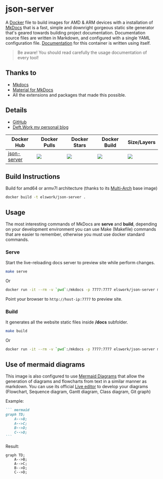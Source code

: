 # json-server

A [Docker](http://docker.com) file to build images for AMD & ARM devices with a installation of [MkDocs](https://www.mkdocs.org/) that is a fast, simple and downright gorgeous static site generator that's geared towards building project documentation. Documentation source files are written in Markdown, and configured with a single YAML configuration file. [Documentation](https://deftwork.github.io/json-server/) for this container is written using itself.

> Be aware! You should read carefully the usage documentation of every tool!

## Thanks to

- [Mkdocs](https://www.mkdocs.org/)
- [Material for MkDocs](https://squidfunk.github.io/mkdocs-material/)
- All the extensions and packages that made this possible.

## Details

- [GitHub](https://github.com/DeftWork/json-server)
- [Deft.Work my personal blog](http://deft.work)

| Docker Hub | Docker Pulls | Docker Stars | Docker Build | Size/Layers |
| --- | --- | --- | --- | --- |
| [json-server](https://hub.docker.com/r/elswork/json-server "elswork/json-server on Docker Hub") | [![](https://img.shields.io/docker/pulls/elswork/json-server.svg)](https://hub.docker.com/r/elswork/json-server "json-server on Docker Hub") | [![](https://img.shields.io/docker/stars/elswork/json-server.svg)](https://hub.docker.com/r/elswork/json-server "json-server on Docker Hub") | [![](https://img.shields.io/docker/build/elswork/json-server.svg)](https://hub.docker.com/r/elswork/json-server "json-server on Docker Hub") | [![](https://images.microbadger.com/badges/image/elswork/json-server.svg)](https://microbadger.com/images/elswork/json-server "json-server on microbadger.com") |

## Build Instructions

Build for amd64 or armv7l architecture (thanks to its [Multi-Arch](https://blog.docker.com/2017/11/multi-arch-all-the-things/) base image)

``` sh
docker build -t elswork/json-server .
```

## Usage

The most interesting commands of MkDocs are **serve** and **build**, depending on your development environment you can use Make (Makefile) commands that are easier to remember, otherwise you must use docker standard commands. 

### Serve 

Start the live-reloading docs server to preview site while perform changes.

``` sh
make serve
``` 
Or
``` sh
docker run -it --rm -v `pwd`:/mkdocs -p 7777:7777 elswork/json-server mkdocs serve -a 0.0.0.0:7777
``` 
Point your browser to `http://host-ip:7777` to preview site.

### Build

It generates all the website static files inside **/docs** subfolder.

``` sh
make build
``` 
Or
``` sh
docker run -it --rm -v `pwd`:/mkdocs -p 7777:7777 elswork/json-server mkdocs build
```

## Use of mermaid diagrams

This image is also configured to use [Mermaid Diagrams](https://mermaidjs.github.io) that allow the generation of diagrams and flowcharts from text in a similar manner as markdown.
You can use its official [Live editor](https://mermaidjs.github.io/mermaid-live-editor) to develop your diagrams (Flowchart, Sequence diagram, Gantt diagram, Class diagram, Git graph)

Example:

```` markdown
``` mermaid
graph TD;
    A-->B;
    A-->C;
    B-->D;
    C-->D;
```
````

Result:

``` mermaid
graph TD;
    A-->B;
    A-->C;
    B-->D;
    C-->D;
```